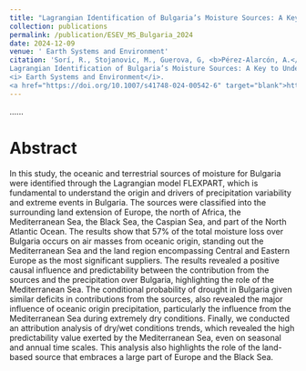 ```yaml
---
title: "Lagrangian Identification of Bulgaria’s Moisture Sources: A Key to Understanding Drought Dynamics"
collection: publications
permalink: /publication/ESEV_MS_Bulgaria_2024
date: 2024-12-09
venue: ' Earth Systems and Environment'
citation: 'Sorí, R., Stojanovic, M., Guerova, G, <b>Pérez-Alarcón, A.</b>, Vázquez, M., Ernst, J., Nieto, R., Gimeno, L.  (2024).
Lagrangian Identification of Bulgaria’s Moisture Sources: A Key to Understanding Drought Dynamics.
<i> Earth Systems and Environment</i>.
<a href="https://doi.org/10.1007/s41748-024-00542-6" target="blank">https://doi.org/10.1007/s41748-024-00542-6</a>'
---
```


......  

# Abstract

In this study, the oceanic and terrestrial sources of moisture for Bulgaria were identified through the Lagrangian model FLEXPART, which is fundamental to understand the origin and drivers of precipitation variability and extreme events in Bulgaria. The sources were classified into the surrounding land extension of Europe, the north of Africa, the Mediterranean Sea, the Black Sea, the Caspian Sea, and part of the North Atlantic Ocean. The results show that 57% of the total moisture loss over Bulgaria occurs on air masses from oceanic origin, standing out the Mediterranean Sea and the land region encompassing Central and Eastern Europe as the most significant suppliers. The results revealed a positive causal influence and predictability between the contribution from the sources and the precipitation over Bulgaria, highlighting the role of the Mediterranean Sea. The conditional probability of drought in Bulgaria given similar deficits in contributions from the sources, also revealed the major influence of oceanic origin precipitation, particularly the influence from the Mediterranean Sea during extremely dry conditions. Finally, we conducted an attribution analysis of dry/wet conditions trends, which revealed the high predictability value exerted by the Mediterranean Sea, even on seasonal and annual time scales. This analysis also highlights the role of the land-based source that embraces a large part of Europe and the Black Sea.
